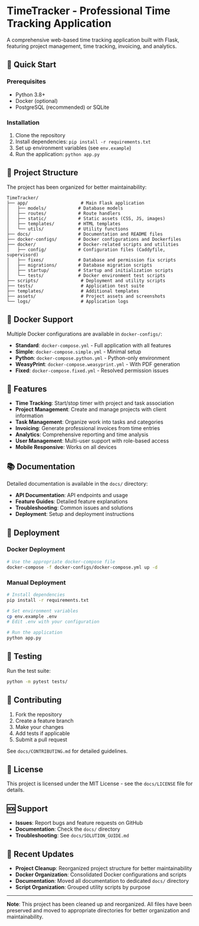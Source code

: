 # TimeTracker - Professional Time Tracking Application

A comprehensive web-based time tracking application built with Flask, featuring project management, time tracking, invoicing, and analytics.

## 🚀 Quick Start

### Prerequisites
- Python 3.8+
- Docker (optional)
- PostgreSQL (recommended) or SQLite

### Installation
1. Clone the repository
2. Install dependencies: `pip install -r requirements.txt`
3. Set up environment variables (see `env.example`)
4. Run the application: `python app.py`

## 📁 Project Structure

The project has been organized for better maintainability:

```
TimeTracker/
├── app/                    # Main Flask application
│   ├── models/            # Database models
│   ├── routes/            # Route handlers
│   ├── static/            # Static assets (CSS, JS, images)
│   ├── templates/         # HTML templates
│   └── utils/             # Utility functions
├── docs/                  # Documentation and README files
├── docker-configs/        # Docker configurations and Dockerfiles
├── docker/                # Docker-related scripts and utilities
│   ├── config/            # Configuration files (Caddyfile, supervisord)
│   ├── fixes/             # Database and permission fix scripts
│   ├── migrations/        # Database migration scripts
│   ├── startup/           # Startup and initialization scripts
│   └── tests/             # Docker environment test scripts
├── scripts/                # Deployment and utility scripts
├── tests/                  # Application test suite
├── templates/              # Additional templates
├── assets/                 # Project assets and screenshots
└── logs/                   # Application logs
```

## 🐳 Docker Support

Multiple Docker configurations are available in `docker-configs/`:

- **Standard**: `docker-compose.yml` - Full application with all features
- **Simple**: `docker-compose.simple.yml` - Minimal setup
- **Python**: `docker-compose.python.yml` - Python-only environment
- **WeasyPrint**: `docker-compose.weasyprint.yml` - With PDF generation
- **Fixed**: `docker-compose.fixed.yml` - Resolved permission issues

## 🔧 Features

- **Time Tracking**: Start/stop timer with project and task association
- **Project Management**: Create and manage projects with client information
- **Task Management**: Organize work into tasks and categories
- **Invoicing**: Generate professional invoices from time entries
- **Analytics**: Comprehensive reporting and time analysis
- **User Management**: Multi-user support with role-based access
- **Mobile Responsive**: Works on all devices

## 📚 Documentation

Detailed documentation is available in the `docs/` directory:

- **API Documentation**: API endpoints and usage
- **Feature Guides**: Detailed feature explanations
- **Troubleshooting**: Common issues and solutions
- **Deployment**: Setup and deployment instructions

## 🚀 Deployment

### Docker Deployment
```bash
# Use the appropriate docker-compose file
docker-compose -f docker-configs/docker-compose.yml up -d
```

### Manual Deployment
```bash
# Install dependencies
pip install -r requirements.txt

# Set environment variables
cp env.example .env
# Edit .env with your configuration

# Run the application
python app.py
```

## 🧪 Testing

Run the test suite:
```bash
python -m pytest tests/
```

## 🤝 Contributing

1. Fork the repository
2. Create a feature branch
3. Make your changes
4. Add tests if applicable
5. Submit a pull request

See `docs/CONTRIBUTING.md` for detailed guidelines.

## 📄 License

This project is licensed under the MIT License - see the `docs/LICENSE` file for details.

## 🆘 Support

- **Issues**: Report bugs and feature requests on GitHub
- **Documentation**: Check the `docs/` directory
- **Troubleshooting**: See `docs/SOLUTION_GUIDE.md`

## 🔄 Recent Updates

- **Project Cleanup**: Reorganized project structure for better maintainability
- **Docker Organization**: Consolidated Docker configurations and scripts
- **Documentation**: Moved all documentation to dedicated `docs/` directory
- **Script Organization**: Grouped utility scripts by purpose

---

**Note**: This project has been cleaned up and reorganized. All files have been preserved and moved to appropriate directories for better organization and maintainability.
